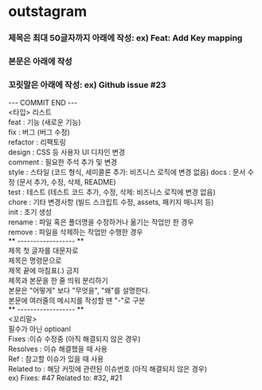 # outstagram

### 제목은 최대 50글자까지 아래에 작성: ex) Feat: Add Key mapping  

### 본문은 아래에 작성  

### 꼬릿말은 아래에 작성: ex) Github issue #23  

  --- COMMIT END ---  
    <타입> 리스트  
    feat        : 기능 (새로운 기능)  
    fix         : 버그 (버그 수정)  
    refactor    : 리팩토링  
    design      : CSS 등 사용자 UI 디자인 변경  
    comment     : 필요한 주석 추가 및 변경  
    style       : 스타일 (코드 형식, 세미콜론 추가: 비즈니스 로직에 변경 없음)
    docs        : 문서 수정 (문서 추가, 수정, 삭제, README)  
    test        : 테스트 (테스트 코드 추가, 수정, 삭제: 비즈니스 로직에 변경 없음)  
    chore       : 기타 변경사항 (빌드 스크립트 수정, assets, 패키지 매니저 등)  
    init        : 초기 생성  
    rename      : 파일 혹은 폴더명을 수정하거나 옮기는 작업만 한 경우  
    remove      : 파일을 삭제하는 작업만 수행한 경우  
** ------------------  **   
    제목 첫 글자를 대문자로  
    제목은 명령문으로  
    제목 끝에 마침표(.) 금지  
    제목과 본문을 한 줄 띄워 분리하기  
    본문은 "어떻게" 보다 "무엇을", "왜"를 설명한다.  
    본문에 여러줄의 메시지를 작성할 땐 "-"로 구분  
** ------------------  **   
    <꼬리말>  
    필수가 아닌 optioanl  
    Fixes        :이슈 수정중 (아직 해결되지 않은 경우)  
    Resolves     : 이슈 해결했을 때 사용  
    Ref          : 참고할 이슈가 있을 때 사용  
    Related to   : 해당 커밋에 관련된 이슈번호 (아직 해결되지 않은 경우)  
    ex) Fixes: #47 Related to: #32, #21 
